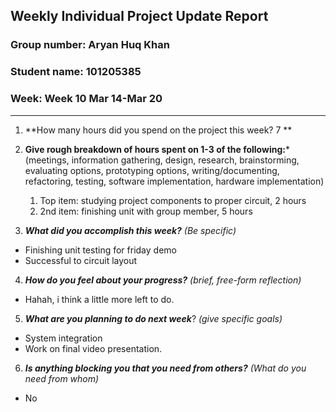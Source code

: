 ## Weekly Individual Project Update Report
### Group number: Aryan Huq Khan
### Student name: 101205385
### Week: Week 10 Mar 14-Mar 20
___
1. **How many hours did you spend on the project this week? 7 **

2. **Give rough breakdown of hours spent on 1-3 of the following:***
   (meetings, information gathering, design, research, brainstorming, evaluating options, prototyping options, writing/documenting, refactoring, testing, software implementation, hardware implementation)
   1. Top item: studying project components to proper circuit, 2 hours
   2. 2nd item: finishing unit with group member, 5 hours
3. ***What did you accomplish this week?*** _(Be specific)_
  - Finishing unit testing for friday demo
  - Successful to circuit layout
4. ***How do you feel about your progress?*** _(brief, free-form reflection)_
  - Hahah, i think a little more left to do. 
5. ***What are you planning to do next week***? _(give specific goals)_
  - System integration
  - Work on final video presentation.
6. ***Is anything blocking you that you need from others?*** _(What do you need from whom)_
  - No
